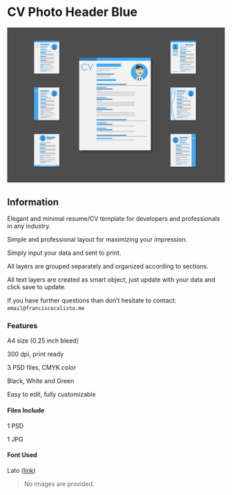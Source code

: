 # CV Photo Header Blue

<img src = "./assets/cover.png"/>

## Information

Elegant and minimal resume/CV template for developers and professionals in any industry.

Simple and professional layout for maximizing your impression.

Simply input your data and sent to print.

All layers are grouped separately and organized according to sections.

All text layers are created as smart object, just update with your data and click save to update.

If you have further questions than don’t hesitate to contact: ```email@franciscocalisto.me```

### Features

A4 size (0.25 inch bleed)

300 dpi, print ready

3 PSD files, CMYK color

Black, White and Green

Easy to edit, fully customizable

#### Files Include

1 PSD

1 JPG

#### Font Used

Lato ([link](https://www.fontsquirrel.com/fonts/lato))

> No images are provided.
